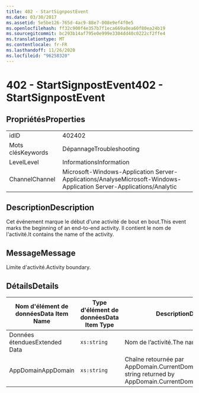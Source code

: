 ```yaml
---
title: 402 - StartSignpostEvent
ms.date: 03/30/2017
ms.assetid: 5e5be126-765d-4ac9-88e7-008e9ef4f0e5
ms.openlocfilehash: ff32c900f4e357b7f1eca669a0ea60f80ea24b19
ms.sourcegitcommit: bc293b14af795e0e999e3304dd40c0222cf2ffe4
ms.translationtype: MT
ms.contentlocale: fr-FR
ms.lasthandoff: 11/26/2020
ms.locfileid: "96258320"
---
```

# <a name="402---startsignpostevent"></a><span data-ttu-id="7ba87-102">402 - StartSignpostEvent</span><span class="sxs-lookup"><span data-stu-id="7ba87-102">402 - StartSignpostEvent</span></span>

## <a name="properties"></a><span data-ttu-id="7ba87-103">Propriétés</span><span class="sxs-lookup"><span data-stu-id="7ba87-103">Properties</span></span>  
  
|||  
|-|-|  
|<span data-ttu-id="7ba87-104">id</span><span class="sxs-lookup"><span data-stu-id="7ba87-104">ID</span></span>|<span data-ttu-id="7ba87-105">402</span><span class="sxs-lookup"><span data-stu-id="7ba87-105">402</span></span>|  
|<span data-ttu-id="7ba87-106">Mots clés</span><span class="sxs-lookup"><span data-stu-id="7ba87-106">Keywords</span></span>|<span data-ttu-id="7ba87-107">Dépannage</span><span class="sxs-lookup"><span data-stu-id="7ba87-107">Troubleshooting</span></span>|  
|<span data-ttu-id="7ba87-108">Level</span><span class="sxs-lookup"><span data-stu-id="7ba87-108">Level</span></span>|<span data-ttu-id="7ba87-109">Informations</span><span class="sxs-lookup"><span data-stu-id="7ba87-109">Information</span></span>|  
|<span data-ttu-id="7ba87-110">Channel</span><span class="sxs-lookup"><span data-stu-id="7ba87-110">Channel</span></span>|<span data-ttu-id="7ba87-111">Microsoft-Windows-Application Server-Applications/Analyse</span><span class="sxs-lookup"><span data-stu-id="7ba87-111">Microsoft-Windows-Application Server-Applications/Analytic</span></span>|  
  
## <a name="description"></a><span data-ttu-id="7ba87-112">Description</span><span class="sxs-lookup"><span data-stu-id="7ba87-112">Description</span></span>  

 <span data-ttu-id="7ba87-113">Cet événement marque le début d'une activité de bout en bout.</span><span class="sxs-lookup"><span data-stu-id="7ba87-113">This event marks the beginning of an end-to-end activity.</span></span> <span data-ttu-id="7ba87-114">Il contient le nom de l'activité.</span><span class="sxs-lookup"><span data-stu-id="7ba87-114">It contains the name of the activity.</span></span>  
  
## <a name="message"></a><span data-ttu-id="7ba87-115">Message</span><span class="sxs-lookup"><span data-stu-id="7ba87-115">Message</span></span>  

 <span data-ttu-id="7ba87-116">Limite d'activité.</span><span class="sxs-lookup"><span data-stu-id="7ba87-116">Activity boundary.</span></span>  
  
## <a name="details"></a><span data-ttu-id="7ba87-117">Détails</span><span class="sxs-lookup"><span data-stu-id="7ba87-117">Details</span></span>  
  
|<span data-ttu-id="7ba87-118">Nom d'élément de données</span><span class="sxs-lookup"><span data-stu-id="7ba87-118">Data Item Name</span></span>|<span data-ttu-id="7ba87-119">Type d'élément de données</span><span class="sxs-lookup"><span data-stu-id="7ba87-119">Data Item Type</span></span>|<span data-ttu-id="7ba87-120">Description</span><span class="sxs-lookup"><span data-stu-id="7ba87-120">Description</span></span>|  
|--------------------|--------------------|-----------------|  
|<span data-ttu-id="7ba87-121">Données étendues</span><span class="sxs-lookup"><span data-stu-id="7ba87-121">Extended Data</span></span>|`xs:string`|<span data-ttu-id="7ba87-122">Nom de l’activité.</span><span class="sxs-lookup"><span data-stu-id="7ba87-122">The name of the activity.</span></span>|  
|<span data-ttu-id="7ba87-123">AppDomain</span><span class="sxs-lookup"><span data-stu-id="7ba87-123">AppDomain</span></span>|`xs:string`|<span data-ttu-id="7ba87-124">Chaîne retournée par AppDomain.CurrentDomain.FriendlyName.</span><span class="sxs-lookup"><span data-stu-id="7ba87-124">The string returned by AppDomain.CurrentDomain.FriendlyName.</span></span>|
